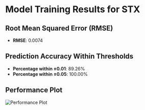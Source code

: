 # Model Training Results for STX

## Root Mean Squared Error (RMSE)
- **RMSE**: 0.0074

## Prediction Accuracy Within Thresholds
- **Percentage within ±0.01**: 89.26%
- **Percentage within ±0.05**: 100.00%

## Performance Plot
![Performance Plot](../imgs/STX.png)
